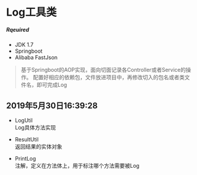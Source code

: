 # Log工具类
##### Rqeuired 
* JDK 1.7  
* Springboot
* Alibaba FastJson

>基于Springboot的AOP实现，面向切面记录各Controller或者Service的操作。
>配置好相应的依赖包，文件放进项目中，再修改切入的包名或者类文件名，即可完成Log

## 2019年5月30日16:39:28
* LogUtil  
Log具体方法实现

* ResultUtil  
返回结果的实体对象

* PrintLog  
注解，定义在方法体上，用于标注哪个方法需要被Log